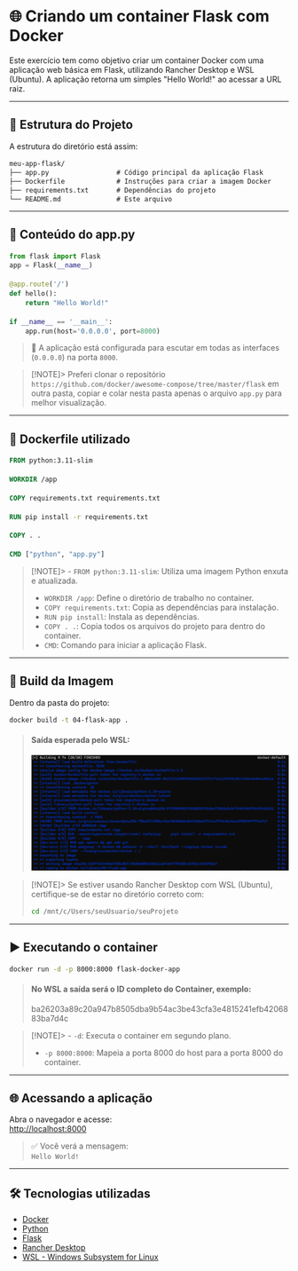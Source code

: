 # 🌐 Criando um container Flask com Docker

Este exercício tem como objetivo criar um container Docker com uma aplicação web básica em Flask, utilizando Rancher Desktop e WSL (Ubuntu). A aplicação retorna um simples "Hello World!" ao acessar a URL raiz.

---

## 🧱 Estrutura do Projeto

A estrutura do diretório está assim:

```
meu-app-flask/
├── app.py                 # Código principal da aplicação Flask
├── Dockerfile             # Instruções para criar a imagem Docker
├── requirements.txt       # Dependências do projeto
└── README.md              # Este arquivo
```

---

## 🐍 Conteúdo do app.py

```python
from flask import Flask
app = Flask(__name__)

@app.route('/')
def hello():
    return "Hello World!"

if __name__ == '__main__':
    app.run(host='0.0.0.0', port=8000)
```

> 📌 A aplicação está configurada para escutar em todas as interfaces (`0.0.0.0`) na porta `8000`.

> [!NOTE]> Preferi clonar o repositório `https://github.com/docker/awesome-compose/tree/master/flask` em outra pasta, copiar e colar nesta pasta apenas o arquivo `app.py` para melhor visualização.

---

## 🐳 Dockerfile utilizado

```Dockerfile
FROM python:3.11-slim

WORKDIR /app

COPY requirements.txt requirements.txt

RUN pip install -r requirements.txt

COPY . .

CMD ["python", "app.py"]
```

> [!NOTE]> - `FROM python:3.11-slim`: Utiliza uma imagem Python enxuta e atualizada.  
> - `WORKDIR /app`: Define o diretório de trabalho no container.  
> - `COPY requirements.txt`: Copia as dependências para instalação.  
> - `RUN pip install`: Instala as dependências.  
> - `COPY . .`: Copia todos os arquivos do projeto para dentro do container.  
> - `CMD`: Comando para iniciar a aplicação Flask.

---

## 🔨 Build da Imagem

Dentro da pasta do projeto:

```bash
docker build -t 04-flask-app .
```

> #### Saída esperada pelo WSL:
> ![alt text](prints/image-1.png)

> [!NOTE]> Se estiver usando Rancher Desktop com WSL (Ubuntu), certifique-se de estar no diretório correto com:
> ```bash
> cd /mnt/c/Users/seuUsuario/seuProjeto
> ```

---

## ▶️ Executando o container

```bash
docker run -d -p 8000:8000 flask-docker-app
```

> #### No WSL a saída será o ID completo do Container, exemplo:
> ba26203a89c20a947b8505dba9b54ac3be43cfa3e4815241efb4206883ba7d4c

> [!NOTE]> - `-d`: Executa o container em segundo plano.  
> - `-p 8000:8000`: Mapeia a porta 8000 do host para a porta 8000 do container.

---

## 🌐 Acessando a aplicação

Abra o navegador e acesse:  
[http://localhost:8000](http://localhost:8000)

> ✅ Você verá a mensagem:  
> `Hello World!`

---

## 🛠 Tecnologias utilizadas

- [Docker](https://www.docker.com/)
- [Python](https://www.python.org/)
- [Flask](https://flask.palletsprojects.com/)
- [Rancher Desktop](https://rancherdesktop.io/)
- [WSL - Windows Subsystem for Linux](https://learn.microsoft.com/en-us/windows/wsl/)
